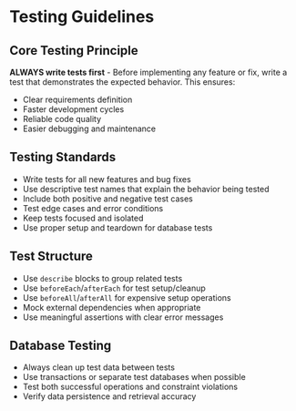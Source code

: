 # Testing Guidelines

## Core Testing Principle
**ALWAYS write tests first** - Before implementing any feature or fix, write a test that demonstrates the expected behavior. This ensures:
- Clear requirements definition
- Faster development cycles
- Reliable code quality
- Easier debugging and maintenance

## Testing Standards
- Write tests for all new features and bug fixes
- Use descriptive test names that explain the behavior being tested
- Include both positive and negative test cases
- Test edge cases and error conditions
- Keep tests focused and isolated
- Use proper setup and teardown for database tests

## Test Structure
- Use `describe` blocks to group related tests
- Use `beforeEach`/`afterEach` for test setup/cleanup
- Use `beforeAll`/`afterAll` for expensive setup operations
- Mock external dependencies when appropriate
- Use meaningful assertions with clear error messages

## Database Testing
- Always clean up test data between tests
- Use transactions or separate test databases when possible
- Test both successful operations and constraint violations
- Verify data persistence and retrieval accuracy